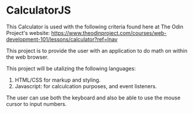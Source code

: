 # CalculatorJS

This Calculator is used with the following criteria found here at The Odin Project's website: https://www.theodinproject.com/courses/web-development-101/lessons/calculator?ref=lnav 

This project is to provide the user with an application to do math on within the web browser. 

This project will be utalizing the following languages:
1. HTML/CSS for markup and styling.
2. Javascript: for calculcation purposes, and event listeners. 

The user can use both the keyboard and also be able to use the mouse cursor to input numbers. 

